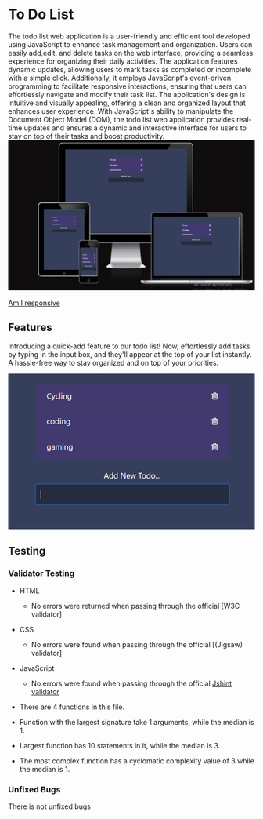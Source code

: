# To Do List

The todo list web application is a user-friendly and efficient tool developed using JavaScript to enhance task management and organization. Users can easily add,edit, and delete tasks on the web interface, providing a seamless experience for organizing their daily activities. The application features dynamic updates, allowing users to mark tasks as completed or incomplete with a simple click. Additionally, it employs JavaScript's event-driven programming to facilitate responsive interactions, ensuring that users can effortlessly navigate and modify their task list. The application's design is intuitive and visually appealing, offering a clean and organized layout that enhances user experience. With JavaScript's ability to manipulate the Document Object Model (DOM), the todo list web application provides real-time updates and ensures a dynamic and interactive interface for users to stay on top of their tasks and boost productivity.
![Am I responsive](./assets/Images/Untitled.png)

[Am I responsive](https://ui.dev/amiresponsive?url=https://saba-baroughi.github.io/2second-Project/)

## Features

Introducing a quick-add feature to our todo list! Now, effortlessly add tasks by typing in the input box, and they'll appear at the top of your list instantly. A hassle-free way to stay organized and on top of your priorities.

![Adding dos](./assets/Images/Untitled3.png)

## Testing

### Validator Testing

- HTML
  - No errors were returned when passing through the official [W3C validator]
- CSS
  - No errors were found when passing through the official [(Jigsaw) validator]
- JavaScript

  - No errors were found when passing through the official [Jshint validator](https://jshint.com/)

- There are 4 functions in this file.

- Function with the largest signature take 1 arguments, while the median is 1.

- Largest function has 10 statements in it, while the median is 3.

- The most complex function has a cyclomatic complexity value of 3 while the median is 1.

### Unfixed Bugs

There is not unfixed bugs
